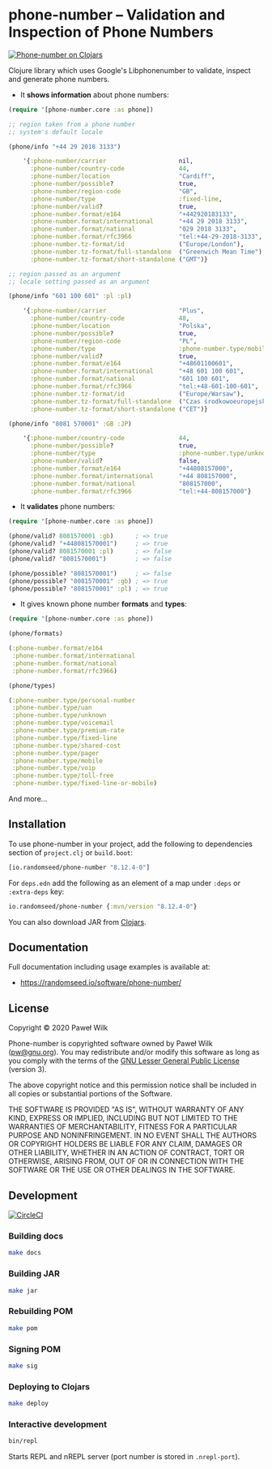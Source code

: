 # phone-number – Validation and Inspection of Phone Numbers

[![Phone-number on Clojars](https://img.shields.io/clojars/v/io.randomseed/phone-number.svg)](https://clojars.org/io.randomseed/phone-number)

Clojure library which uses Google's Libphonenumber to validate, inspect and generate phone numbers.

* It **shows information** about phone numbers:

```clojure
(require '[phone-number.core :as phone])

;; region taken from a phone number
;; system's default locale

(phone/info "+44 29 2018 3133")

    '{:phone-number/carrier                    nil,
      :phone-number/country-code               44,
      :phone-number/location                   "Cardiff",
      :phone-number/possible?                  true,
      :phone-number/region-code                "GB",
      :phone-number/type                       :fixed-line,
      :phone-number/valid?                     true,
      :phone-number.format/e164                "+442920183133",
      :phone-number.format/international       "+44 29 2018 3133",
      :phone-number.format/national            "029 2018 3133",
      :phone-number.format/rfc3966             "tel:+44-29-2018-3133",
      :phone-number.tz-format/id               ("Europe/London"),
      :phone-number.tz-format/full-standalone  ("Greenwich Mean Time"),
      :phone-number.tz-format/short-standalone ("GMT")}

;; region passed as an argument
;; locale setting passed as an argument

(phone/info "601 100 601" :pl :pl)

    '{:phone-number/carrier                    "Plus",
      :phone-number/country-code               48,
      :phone-number/location                   "Polska",
      :phone-number/possible?                  true,
      :phone-number/region-code                "PL",
      :phone-number/type                       :phone-number.type/mobile,
      :phone-number/valid?                     true,
      :phone-number.format/e164                "+48601100601",
      :phone-number.format/international       "+48 601 100 601",
      :phone-number.format/national            "601 100 601",
      :phone-number.format/rfc3966             "tel:+48-601-100-601",
      :phone-number.tz-format/id               ("Europe/Warsaw"),
      :phone-number.tz-format/full-standalone  ("Czas środkowoeuropejski"),
      :phone-number.tz-format/short-standalone ("CET")}

(phone/info "8081 570001" :GB :JP)

    '{:phone-number/country-code               44,
      :phone-number/possible?                  true,
      :phone-number/type                       :phone-number.type/unknown,
      :phone-number/valid?                     false,
      :phone-number.format/e164                "+44808157000",
      :phone-number.format/international       "+44 808157000",
      :phone-number.format/national            "808157000",
      :phone-number.format/rfc3966             "tel:+44-808157000"}
```

* It **validates** phone numbers:

```clojure
(require '[phone-number.core :as phone])

(phone/valid? 8081570001 :gb)      ; => true
(phone/valid? "+448081570001")     ; => true
(phone/valid? 8081570001 :pl)      ; => false
(phone/valid? "8081570001")        ; => false

(phone/possible? "8081570001")     ; => false
(phone/possible? "8081570001" :gb) ; => true
(phone/possible? "8081570001" :pl) ; => true
```

* It gives known phone number **formats** and **types**:

```clojure
(require '[phone-number.core :as phone])

(phone/formats)

(:phone-number.format/e164
 :phone-number.format/international
 :phone-number.format/national
 :phone-number.format/rfc3966)

(phone/types)

(:phone-number.type/personal-number
 :phone-number.type/uan
 :phone-number.type/unknown
 :phone-number.type/voicemail
 :phone-number.type/premium-rate
 :phone-number.type/fixed-line
 :phone-number.type/shared-cost
 :phone-number.type/pager
 :phone-number.type/mobile
 :phone-number.type/voip
 :phone-number.type/toll-free
 :phone-number.type/fixed-line-or-mobile)
```

And more…

## Installation

To use phone-number in your project, add the following to dependencies section of
`project.clj` or `build.boot`:

```clojure
[io.randomseed/phone-number "8.12.4-0"]
```

For `deps.edn` add the following as an element of a map under `:deps` or
`:extra-deps` key:

```clojure
io.randomseed/phone-number {:mvn/version "8.12.4-0"}
```

You can also download JAR from [Clojars](https://clojars.org/io.randomseed/phone-number).

## Documentation

Full documentation including usage examples is available at:

* https://randomseed.io/software/phone-number/

## License

Copyright © 2020 Paweł Wilk

Phone-number is copyrighted software owned by Paweł Wilk (pw@gnu.org). You may
redistribute and/or modify this software as long as you comply with the terms of
the [GNU Lesser General Public License][LICENSE] (version 3).

The above copyright notice and this permission notice shall be included in all
copies or substantial portions of the Software.

THE SOFTWARE IS PROVIDED "AS IS", WITHOUT WARRANTY OF ANY KIND, EXPRESS OR
IMPLIED, INCLUDING BUT NOT LIMITED TO THE WARRANTIES OF MERCHANTABILITY, FITNESS
FOR A PARTICULAR PURPOSE AND NONINFRINGEMENT. IN NO EVENT SHALL THE AUTHORS OR
COPYRIGHT HOLDERS BE LIABLE FOR ANY CLAIM, DAMAGES OR OTHER LIABILITY, WHETHER
IN AN ACTION OF CONTRACT, TORT OR OTHERWISE, ARISING FROM, OUT OF OR IN
CONNECTION WITH THE SOFTWARE OR THE USE OR OTHER DEALINGS IN THE SOFTWARE.

## Development

[![CircleCI](https://circleci.com/gh/randomseed-io/phone-number.svg?style=svg)](https://circleci.com/gh/randomseed-io/phone-number)

### Building docs

```bash
make docs
```

### Building JAR

```bash
make jar
```

### Rebuilding POM

```bash
make pom
```

### Signing POM

```bash
make sig
```

### Deploying to Clojars

```bash
make deploy
```

### Interactive development

```bash
bin/repl
```

Starts REPL and nREPL server (port number is stored in `.nrepl-port`).

[LICENSE]:    https://github.com/randomseed-io/phone-number/blob/master/LICENSE
